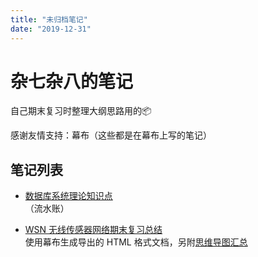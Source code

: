 ```yaml
---
title: "未归档笔记"
date: "2019-12-31"
---
```


# 杂七杂八的笔记

自己期末复习时整理大纲思路用的📦

感谢友情支持：幕布（这些都是在幕布上写的笔记）

## 笔记列表

- [数据库系统理论知识点](../database/)<!-- 注意链接为上一级目录 -->  
  （流水账）

- [WSN 无线传感器网络期末复习总结](./wsn.md)  
  使用幕布生成导出的 HTML 格式文档，另附[思维导图汇总](https://i.loli.net/2020/01/02/rxnMS4tpou83Fl2.png)

<br/>
